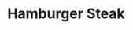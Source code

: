 ---
title: "Hamburger Steak"
description: "1 lb de bœuf haché grillé avec oignons frits, enveloppé dans une sauce maison, servi avec des frites fraîchement coupées."
price_s: ""
price_l: "16"
price_lg: ""
weight: "2"
hidden: true
---